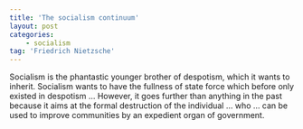 ```yaml
---
title: 'The socialism continuum'
layout: post
categories:
    - socialism
tag: 'Friedrich Nietzsche'
---
```


Socialism is the phantastic younger brother of despotism, which it wants to inherit. Socialism wants to have the fullness of state force which before only existed in despotism … However, it goes further than anything in the past because it aims at the formal destruction of the individual … who … can be used to improve communities by an expedient organ of government.